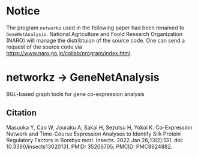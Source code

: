 # Notice
The program `networkz` used in the following paper had been renamed to `GeneNetAnalysis`. 
National Agriculture and Foold Research Organization (NARO) will manage the distribtuion of the source code. 
One can send a request of the source code via https://www.naro.go.jp/collab/program/index.html. 


# networkz -> GeneNetAnalysis
BGL-based graph tools for gene co-expression analysis


## Citation
Masuoka Y, Cao W, Jouraku A, Sakai H, Sezutsu H, Yokoi K. Co-Expression Network and Time-Course Expression Analyses to Identify Silk Protein Regulatory Factors in Bombyx mori. Insects. 2022 Jan 26;13(2):131. doi: 10.3390/insects13020131. PMID: 35206705; PMCID: PMC8924882.

